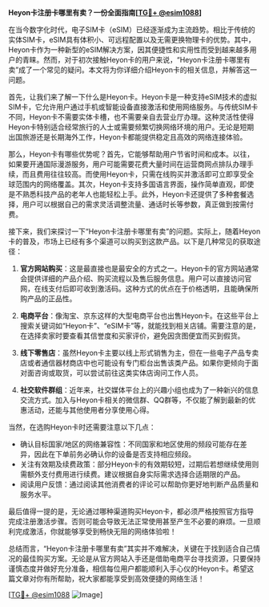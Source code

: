 **Heyon卡注册卡哪里有卖？一份全面指南[[TG💪+ @esim1088](https://t.me/s/esim1088)]**

在当今数字化时代，电子SIM卡（eSIM）已经逐渐成为主流趋势。相比于传统的实体SIM卡，eSIM具有体积小、可远程配置以及无需更换物理卡的优势。其中，Heyon卡作为一种新型的eSIM解决方案，因其便捷性和实用性而受到越来越多用户的青睐。然而，对于初次接触Heyon卡的用户来说，“Heyon卡注册卡哪里有卖”成了一个常见的疑问。本文将为你详细介绍Heyon卡的相关信息，并解答这一问题。

首先，让我们来了解一下什么是Heyon卡。Heyon卡是一种支持eSIM技术的虚拟SIM卡，它允许用户通过手机或智能设备直接激活和使用网络服务。与传统SIM卡不同，Heyon卡不需要实体卡槽，也不需要亲自去营业厅办理。这种灵活性使得Heyon卡特别适合经常旅行的人士或需要频繁切换网络环境的用户。无论是短期出国旅游还是长期海外工作，Heyon卡都能提供稳定且高效的网络连接体验。

那么，Heyon卡有哪些优势呢？首先，它能够帮助用户节省时间和成本。以往，如果要开通国际漫游服务，用户可能需要花费大量时间在运营商网点排队办理手续，而且费用往往较高。而使用Heyon卡，只需在线购买并激活即可立即享受全球范围内的网络覆盖。其次，Heyon卡支持多国语言界面，操作简单直观，即使是不熟悉科技产品的老年人也能轻松上手。此外，Heyon卡还提供了多种套餐选择，用户可以根据自己的需求灵活调整流量、通话时长等参数，真正做到按需付费。

接下来，我们来探讨一下“Heyon卡注册卡哪里有卖”的问题。实际上，随着Heyon卡的普及，市场上已经有多个渠道可以购买到这款产品。以下是几种常见的获取途径：

1. **官方网站购买**：这是最直接也是最安全的方式之一。Heyon卡的官方网站通常会提供详细的产品介绍、购买流程以及售后服务信息。用户可以直接访问官网，在线支付后即可收到激活码。这种方式的优点在于价格透明，且能确保所购产品的正品性。

2. **电商平台**：像淘宝、京东这样的大型电商平台也出售Heyon卡。在这些平台上搜索关键词如“Heyon卡”、“eSIM卡”等，就能找到相关店铺。需要注意的是，在选择卖家时要查看其信誉度和买家评价，避免因贪图便宜而买到假货。

3. **线下零售店**：虽然Heyon卡主要以线上形式销售为主，但在一些电子产品专卖店或者通信器材商店中也可能设有专门柜台出售该类产品。如果你更倾向于面对面咨询或取货，可以尝试前往这类实体店询问工作人员。

4. **社交软件群组**：近年来，社交媒体平台上的兴趣小组也成为了一种新兴的信息交流方式。加入与Heyon卡相关的微信群、QQ群等，不仅能了解到最新的优惠活动，还能与其他使用者分享使用心得。

当然，在选购Heyon卡时还需要注意以下几点：

- 确认目标国家/地区的网络兼容性：不同国家和地区使用的频段可能存在差异，因此在下单前务必确认你的设备是否支持相应频段。
- 关注有效期及续费政策：部分Heyon卡的有效期较短，过期后若想继续使用则需额外支付费用进行续费。建议根据自身实际需求选择合适期限的产品。
- 阅读用户反馈：通过阅读其他消费者的评论可以帮助你更好地判断产品质量和服务水平。

最后值得一提的是，无论通过哪种渠道购买Heyon卡，都必须严格按照官方指导完成注册激活步骤。否则可能会导致无法正常使用甚至产生不必要的麻烦。一旦顺利完成激活，你就能够享受到畅快无阻的网络体验啦！

总结而言，“Heyon卡注册卡哪里有卖”其实并不难解决，关键在于找到适合自己情况的最佳购买方案。无论是从官方网站入手还是借助电商平台寻找资源，只要保持谨慎态度并做好充分准备，相信每位用户都能顺利入手心仪的Heyon卡。希望这篇文章对你有所帮助，祝大家都能享受到高效便捷的网络生活！

[[TG💪+ @esim1088](https://t.me/s/esim1088) ![Image](https://i.postimg.cc/4NQfJmqS/Snipaste-2025-05-13-00-14-12.png)]